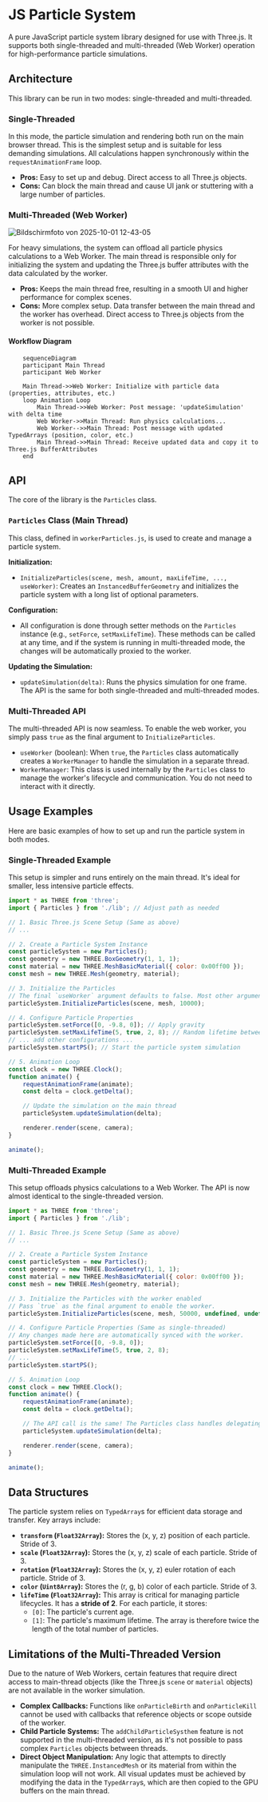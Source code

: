# JS Particle System

A pure JavaScript particle system library designed for use with Three.js. It supports both single-threaded and multi-threaded (Web Worker) operation for high-performance particle simulations.

## Architecture

This library can be run in two modes: single-threaded and multi-threaded.

### Single-Threaded

In this mode, the particle simulation and rendering both run on the main browser thread. This is the simplest setup and is suitable for less demanding simulations. All calculations happen synchronously within the `requestAnimationFrame` loop.

- **Pros:** Easy to set up and debug. Direct access to all Three.js objects.
- **Cons:** Can block the main thread and cause UI jank or stuttering with a large number of particles.

### Multi-Threaded (Web Worker)
![Bildschirmfoto von 2025-10-01 12-43-05](https://github.com/user-attachments/assets/016ad5ae-ceda-4255-b0d7-b13d1709716c)

For heavy simulations, the system can offload all particle physics calculations to a Web Worker. The main thread is responsible only for initializing the system and updating the Three.js buffer attributes with the data calculated by the worker.

- **Pros:** Keeps the main thread free, resulting in a smooth UI and higher performance for complex scenes.
- **Cons:** More complex setup. Data transfer between the main thread and the worker has overhead. Direct access to Three.js objects from the worker is not possible.

#### Workflow Diagram

```mermaid
    sequenceDiagram
    participant Main Thread
    participant Web Worker

    Main Thread->>Web Worker: Initialize with particle data (properties, attributes, etc.)
    loop Animation Loop
        Main Thread->>Web Worker: Post message: 'updateSimulation' with delta time
        Web Worker->>Main Thread: Run physics calculations...
        Web Worker-->>Main Thread: Post message with updated TypedArrays (position, color, etc.)
        Main Thread->>Main Thread: Receive updated data and copy it to Three.js BufferAttributes
    end
```

## API

The core of the library is the `Particles` class.

### `Particles` Class (Main Thread)

This class, defined in `workerParticles.js`, is used to create and manage a particle system.

**Initialization:**
- `InitializeParticles(scene, mesh, amount, maxLifeTime, ..., useWorker)`: Creates an `InstancedBufferGeometry` and initializes the particle system with a long list of optional parameters.

**Configuration:**
- All configuration is done through setter methods on the `Particles` instance (e.g., `setForce`, `setMaxLifeTime`). These methods can be called at any time, and if the system is running in multi-threaded mode, the changes will be automatically proxied to the worker.

**Updating the Simulation:**
- `updateSimulation(delta)`: Runs the physics simulation for one frame. The API is the same for both single-threaded and multi-threaded modes.

### Multi-Threaded API

The multi-threaded API is now seamless. To enable the web worker, you simply pass `true` as the final argument to `InitializeParticles`.

- `useWorker` (boolean): When `true`, the `Particles` class automatically creates a `WorkerManager` to handle the simulation in a separate thread.
- `WorkerManager`: This class is used internally by the `Particles` class to manage the worker's lifecycle and communication. You do not need to interact with it directly.

## Usage Examples

Here are basic examples of how to set up and run the particle system in both modes.

### Single-Threaded Example

This setup is simpler and runs entirely on the main thread. It's ideal for smaller, less intensive particle effects.

```javascript
import * as THREE from 'three';
import { Particles } from './lib'; // Adjust path as needed

// 1. Basic Three.js Scene Setup (Same as above)
// ...

// 2. Create a Particle System Instance
const particleSystem = new Particles();
const geometry = new THREE.BoxGeometry(1, 1, 1);
const material = new THREE.MeshBasicMaterial({ color: 0x00ff00 });
const mesh = new THREE.Mesh(geometry, material);

// 3. Initialize the Particles
// The final `useWorker` argument defaults to false. Most other arguments are also optional.
particleSystem.InitializeParticles(scene, mesh, 10000);

// 4. Configure Particle Properties
particleSystem.setForce([0, -9.8, 0]); // Apply gravity
particleSystem.setMaxLifeTime(5, true, 2, 8); // Random lifetime between 2 and 8 seconds
// ... add other configurations ...
particleSystem.startPS(); // Start the particle system simulation

// 5. Animation Loop
const clock = new THREE.Clock();
function animate() {
    requestAnimationFrame(animate);
    const delta = clock.getDelta();

    // Update the simulation on the main thread
    particleSystem.updateSimulation(delta);

    renderer.render(scene, camera);
}

animate();
```

### Multi-Threaded Example

This setup offloads physics calculations to a Web Worker. The API is now almost identical to the single-threaded version.

```javascript
import * as THREE from 'three';
import { Particles } from './lib';

// 1. Basic Three.js Scene Setup (Same as above)
// ...

// 2. Create a Particle System Instance
const particleSystem = new Particles();
const geometry = new THREE.BoxGeometry(1, 1, 1);
const material = new THREE.MeshBasicMaterial({ color: 0x00ff00 });
const mesh = new THREE.Mesh(geometry, material);

// 3. Initialize the Particles with the worker enabled
// Pass `true` as the final argument to enable the worker.
particleSystem.InitializeParticles(scene, mesh, 50000, undefined, undefined, undefined, undefined, undefined, undefined, undefined, undefined, undefined, undefined, undefined, undefined, undefined, true);

// 4. Configure Particle Properties (Same as single-threaded)
// Any changes made here are automatically synced with the worker.
particleSystem.setForce([0, -9.8, 0]);
particleSystem.setMaxLifeTime(5, true, 2, 8);
// ...
particleSystem.startPS();

// 5. Animation Loop
const clock = new THREE.Clock();
function animate() {
    requestAnimationFrame(animate);
    const delta = clock.getDelta();

    // The API call is the same! The Particles class handles delegating to the worker.
    particleSystem.updateSimulation(delta);

    renderer.render(scene, camera);
}

animate();
```

## Data Structures

The particle system relies on `TypedArray`s for efficient data storage and transfer. Key arrays include:

- **`transform` (`Float32Array`):** Stores the (x, y, z) position of each particle. Stride of 3.
- **`scale` (`Float32Array`):** Stores the (x, y, z) scale of each particle. Stride of 3.
- **`rotation` (`Float32Array`):** Stores the (x, y, z) euler rotation of each particle. Stride of 3.
- **`color` (`Uint8Array`):** Stores the (r, g, b) color of each particle. Stride of 3.
- **`lifeTime` (`Float32Array`):** This array is critical for managing particle lifecycles. It has a **stride of 2**. For each particle, it stores:
    - `[0]`: The particle's current age.
    - `[1]`: The particle's maximum lifetime.
    The array is therefore twice the length of the total number of particles.

## Limitations of the Multi-Threaded Version

Due to the nature of Web Workers, certain features that require direct access to main-thread objects (like the Three.js `scene` or `material` objects) are not available in the worker simulation.

- **Complex Callbacks:** Functions like `onParticleBirth` and `onParticleKill` cannot be used with callbacks that reference objects or scope outside of the worker.
- **Child Particle Systems:** The `addChildParticleSysthem` feature is not supported in the multi-threaded version, as it's not possible to pass complex `Particles` objects between threads.
- **Direct Object Manipulation:** Any logic that attempts to directly manipulate the `THREE.InstancedMesh` or its material from within the simulation loop will not work. All visual updates must be achieved by modifying the data in the `TypedArray`s, which are then copied to the GPU buffers on the main thread.
